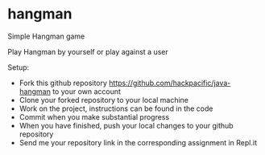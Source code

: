 # hangman
Simple Hangman game

Play Hangman by yourself or play against a user

Setup:

+ Fork this github repository https://github.com/hackpacific/java-hangman to your own account
+ Clone your forked repository to your local machine
+ Work on the project, instructions can be found in the code
+ Commit when you make substantial progress
+ When you have finished, push your local changes to your github repository
+ Send me your repository link in the corresponding assignment in Repl.it
